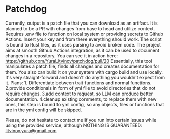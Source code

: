 # Patchdog
Currently, output is a patch file that you can download as an artifact.
It is planned to be a PR with changes from base to head and utilize context.  
Requires .env file to function on local system or providing secrets to Github Actions. 
Insert your key and from there everything should work.
The script is bound to Rust files, as it uses parsing to avoid broken code. 
The project aims at smooth Github Actions integration, as it can be used to document changes in a repository.
You can see it in action here: https://github.com/YuraLitvinov/patchdog/pull/20
Essentially, this tool manipulates a patch file, finds all changes and creates documentation for them.
You also can build it on your system with cargo build and use locally. 
It's very straight-forward and doesn't do anything you wouldn't expect from it.
    Plans: 
    1. Differentiate between trait functions and normal functions.
    2.provide conditionals in form of yml file to avoid directories that do not require changes.
    3.add context to request, so LLM can produce better documentation.
    4.cleanup existing comments, to replace them with new ones, this step is bound to yml config, so 
    any objects, files or functions that are in the yml config will be skipped.


Please, do not hesitate to contact me if you run into certain issues while using the provided service, 
although NOTHING IS GUARANTEED: litvinov.yura@gmail.com
